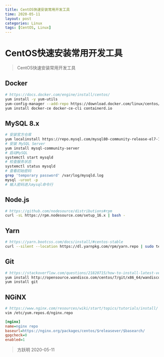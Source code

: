 ```yaml
---
title: CentOS快速安装常用开发工具
time: 2020-05-11
layout: post
categories: Linux
tags: [CentOS, Linux]
---
```


# CentOS快速安装常用开发工具

> CentOS快速安装常用开发工具

## Docker

```bash
# https://docs.docker.com/engine/install/centos/
yum install -y yum-utils
yum-config-manager --add-repo https://download.docker.com/linux/centos/docker-ce.repo
yum install docker-ce docker-ce-cli containerd.io
```

## MySQL 8.x

```bash
# 安装官方仓库
yum localinstall https://repo.mysql.com/mysql80-community-release-el7-1.noarch.rpm
# 安装 MySQL Server
yum install mysql-community-server
# 启动MySQL
systemctl start mysqld
# 检查服务状态
systemctl status mysqld
# 查看初始密码
grep 'temporary password' /var/log/mysqld.log
mysql -uroot -p
# 输入密码进入mysql命令行
```

## Node.js

```bash
# https://github.com/nodesource/distributions#rpm
curl -sL https://rpm.nodesource.com/setup_16.x | bash -
```

## Yarn

```bash
# https://yarn.bootcss.com/docs/install/#centos-stable
curl --silent --location https://dl.yarnpkg.com/rpm/yarn.repo | sudo tee /etc/yum.repos.d/yarn.repo
```

## Git

```bash
# https://stackoverflow.com/questions/21820715/how-to-install-latest-version-of-git-on-centos-7-x-6-x
yum install http://opensource.wandisco.com/centos/7/git/x86_64/wandisco-git-release-7-2.noarch.rpm
yum install git
```

## NGiNX

```bash
# https://www.nginx.com/resources/wiki/start/topics/tutorials/install/
vim /etc/yum.repos.d/nginx.repo
```

```ini
[nginx]
name=nginx repo
baseurl=https://nginx.org/packages/centos/$releasever/$basearch/
gpgcheck=0
enabled=1
```

> 方跃明
> 2020-05-11
